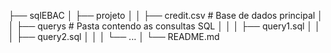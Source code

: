 ├── sqlEBAC
│   ├── projeto
│   │   ├── credit.csv                   # Base de dados principal
│   │   ├── querys                       # Pasta contendo as consultas SQL
│   │   │   ├── query1.sql
│   │   │   ├── query2.sql
│   │   │   └── ...
│   └── README.md                
